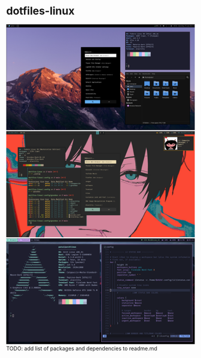 # dotfiles-linux
<img src="assets/screenshots/xfce-showcase.png">
<img src="assets/screenshots/gruvbox-showcase.png">
<img src="assets/screenshots/catppuccin-home.png">
TODO: add list of packages and dependencies to readme.md
